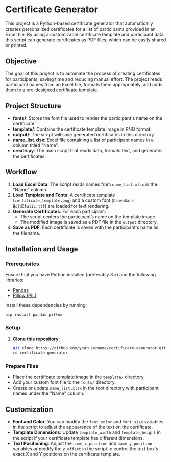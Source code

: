 # Certificate Generator

This project is a Python-based certificate generator that automatically creates personalized certificates for a list of participants provided in an Excel file. By using a customizable certificate template and participant data, this script can generate certificates as PDF files, which can be easily shared or printed.

## Objective

The goal of this project is to automate the process of creating certificates for participants, saving time and reducing manual effort. The project reads participant names from an Excel file, formats them appropriately, and adds them to a pre-designed certificate template.

## Project Structure


- **fonts/**: Stores the font file used to render the participant's name on the certificate.
- **template/**: Contains the certificate template image in PNG format.
- **output/**: The script will save generated certificates in this directory.
- **name_list.xlsx**: Excel file containing a list of participant names in a column titled "Name".
- **create.py**: The main script that reads data, formats text, and generates the certificates.

## Workflow

1. **Load Excel Data**: The script reads names from `name_list.xlsx` in the "Name" column.
2. **Load Template and Fonts**: A certificate template (`certificate_template.png`) and a custom font (`CanvaSans-BoldItalic.ttf`) are loaded for text rendering.
3. **Generate Certificates**: For each participant:
   - The script centers the participant’s name on the template image.
   - The modified image is saved as a PDF file in the `output` directory.
4. **Save as PDF**: Each certificate is saved with the participant's name as the filename.

## Installation and Usage

### Prerequisites

Ensure that you have Python installed (preferably 3.x) and the following libraries:
- [Pandas](https://pandas.pydata.org/)
- [Pillow (PIL)](https://pillow.readthedocs.io/)

Install these dependencies by running:
```bash
pip install pandas pillow

```

### Setup

1. **Clone this repository**:
   ```bash
   git clone https://github.com/yourusername/certificate-generator.git
   cd certificate-generator
   ```

### Prepare Files

- Place the certificate template image in the `template/` directory.
- Add your custom font file to the `fonts/` directory.
- Create or update `name_list.xlsx` in the root directory with participant names under the "Name" column.


## Customization

- **Font and Color**: You can modify the `font_color` and `font_size` variables in the script to adjust the appearance of the text on the certificate.
- **Template Dimensions**: Update `template_width` and `template_height` in the script if your certificate template has different dimensions.
- **Text Positioning**: Adjust the `name_x_position` and `name_y_position` variables or modify the `y_offset` in the script to control the text box's exact X and Y positions on the certificate template.

